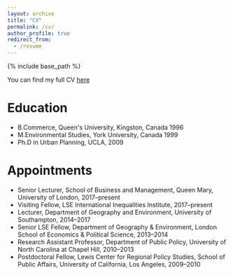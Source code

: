 ```yaml
---
layout: archive
title: "CV"
permalink: /cv/
author_profile: true
redirect_from:
  - /resume
---
```


{% include base_path %}

You can find my full CV <a href="tkemeny_cv.pdf">here</a>

Education
======
* B.Commerce, Queen's University, Kingston, Canada 1996
* M.Environmental Studies, York University, Canada 1999
* Ph.D in Urban Planning, UCLA, 2009


Appointments
======
* Senior Lecturer, School of Business and Management, Queen Mary, University of London, 2017–present
* Visiting Fellow, LSE International Inequalities Institute, 2017–present
* Lecturer, Department of Geography and Environment, University of Southampton, 2014–2017
* Senior LSE Fellow, Department of Geography & Environment, London School of Economics & Political Science, 2013–2014
* Research Assistant Professor, Department of Public Policy, University of North Carolina at Chapel Hill, 2010–2013
* Postdoctoral Fellow, Lewis Center for Regional Policy Studies, School of Public Affairs, University of California, Los Angeles, 2009–2010
